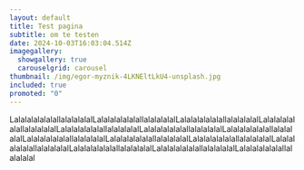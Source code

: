 ```yaml
---
layout: default
title: Test pagina
subtitle: om te testen
date: 2024-10-03T16:03:04.514Z
imagegallery:
  showgallery: true
  carouselgrid: carousel
thumbnail: /img/egor-myznik-4LKNEltLkU4-unsplash.jpg
included: true
promoted: "0"
---
```

L﻿alalalalalalallalalalalalL﻿alalalalalalallalalalalalL﻿alalalalalalallalalalalalL﻿alalalalalalallalalalalalL﻿alalalalalalallalalalalalL﻿alalalalalalallalalalalalL﻿alalalalalalallalalalalalL﻿alalalalalalallalalalalalL﻿alalalalalalallalalalalalL﻿alalalalalalallalalalalalL﻿alalalalalalallalalalalalL﻿alalalalalalallalalalalalL﻿alalalalalalallalalalalalL﻿alalalalalalallalalalalal